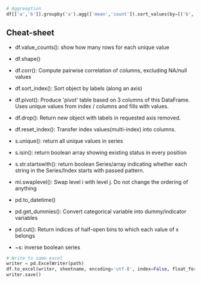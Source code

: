 ```python
# Aggreagtion
df[['a','b']].groupby('a').agg(['mean','count']).sort_values(by=[('b','mean')], ascending=False)
```

## Cheat-sheet
+ df.value_counts(): show how many rows for each unique value
+ df.shape()
+ df.corr(): Compute pairwise correlation of columns, excluding NA/null values
+ df.sort_index(): Sort object by labels (along an axis)
+ df.pivot(): Produce 'pivot' table based on 3 columns of this DataFrame. Uses unique values from index / columns and fills with values.
+ df.drop(): Return new object with labels in requested axis removed.
+ df.reset_index(): Transfer index values(multi-index) into columns.
+ s.unique(): return all unique values in series
+ s.isin(): return boolean array showing existing status in every position
+ s.str.startswith(): return boolean Series/array indicating whether each string in the Series/Index starts with passed pattern.
+ mi.swaplevel(): Swap level i with level j. Do not change the ordering of anything

+ pd.to_datetime()
+ pd.get_dummies(): Convert categorical variable into dummy/indicator variables
+ pd.cut(): Return indices of half-open bins to which each value of x belongs

+ ~s: inverse boolean series


```python
# Write to same excel
writer = pd.ExcelWriter(path)
df.to_excel(writer, sheetname, encoding='utf-8', index=False, float_format='%.2f')
writer.save()
